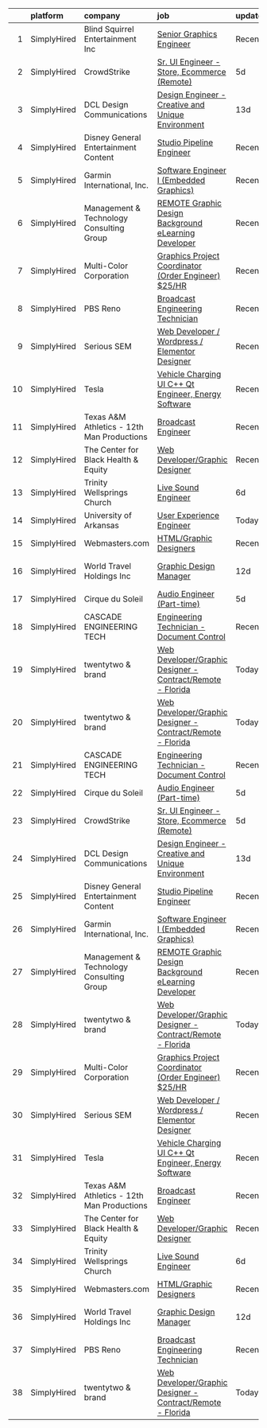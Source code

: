 

|    | platform    | company                                    | job                                                                                                                                                                     | update_time   | location                     |
|---:|:------------|:-------------------------------------------|:------------------------------------------------------------------------------------------------------------------------------------------------------------------------|:--------------|:-----------------------------|
|  1 | SimplyHired | Blind Squirrel Entertainment Inc           | [Senior Graphics Engineer](https://www.simplyhired.com/job/NOFz8OMDDToEkeFEV93uAjFwt_f-qGWgb8KxiT2hf2FuEmj5tQmrVQ?q=graphic+engineer)                                   | Recently      | Austin, TX +1 location       |
|  2 | SimplyHired | CrowdStrike                                | [Sr. UI Engineer - Store, Ecommerce (Remote)](https://www.simplyhired.com/job/TCLPFhW1zWkPJmtaOGqcjWhfDih3LFXRxeYdCF-w6m9bcx4cSj0hPw?q=graphic+engineer)                | 5d            | Remote                       |
|  3 | SimplyHired | DCL Design Communications                  | [Design Engineer - Creative and Unique Environment](https://www.simplyhired.com/job/Yzm96J6qYA5C5ktdfsuXs7aEdcvB6YcrYyvnVZvOtmzS0Pdbx-gZlw?q=graphic+engineer)          | 13d           | Randolph, MA                 |
|  4 | SimplyHired | Disney General Entertainment Content       | [Studio Pipeline Engineer](https://www.simplyhired.com/job/14u5DmFTPNv7GNIHpcYaOdRVyGm4p8WjPvHjYiOMGgcpsHiD7hpVOg?q=graphic+engineer)                                   | Recently      | Glendale, CA                 |
|  5 | SimplyHired | Garmin International, Inc.                 | [Software Engineer I (Embedded Graphics)](https://www.simplyhired.com/job/4LsbUs8lZPcxbDsKCVG9GkYgRCpGRC37y18z2cOt5sNVqWTUXnRWMQ?q=graphic+engineer)                    | Recently      | Chandler, AZ +1 location     |
|  6 | SimplyHired | Management & Technology Consulting Group   | [REMOTE Graphic Design Background eLearning Developer](https://www.simplyhired.com/job/PwMLCAOb3b3XYzGHklWuv2tFpO-LWzhLDXsZ7OFZ6o6eDTUiTGikjQ?q=graphic+engineer)       | Recently      | Wilmington, DE +24 locations |
|  7 | SimplyHired | Multi-Color Corporation                    | [Graphics Project Coordinator (Order Engineer) $25/HR](https://www.simplyhired.com/job/kGFwnfC_AhTJF9VZ-bm_jePzVKG9eelS5TvrkpYPvxC7PLsV3WpzGA?q=graphic+engineer)       | Recently      | Bowling Green, KY            |
|  8 | SimplyHired | PBS Reno                                   | [Broadcast Engineering Technician](https://www.simplyhired.com/job/SV62OuEy_V0VZtuoO8DfhkzzZhxOvx7Knh2IxVQ7AJHNP23eU2eLbQ?q=graphic+engineer)                           | Recently      | Reno, NV                     |
|  9 | SimplyHired | Serious SEM                                | [Web Developer / Wordpress / Elementor Designer](https://www.simplyhired.com/job/aCf_9_ugq9Xy9HyGkNLILKPG6qCWF7PUYz5r9eHDEN88XxCoYc1qPA?q=graphic+engineer)             | Recently      | Remote                       |
| 10 | SimplyHired | Tesla                                      | [Vehicle Charging UI C++ Qt Engineer, Energy Software](https://www.simplyhired.com/job/eTC8QrpEC7rTCDHW7gVw-YCZ7xKUHSXcIbZBlbYZ91xzdRBRiTJhUw?q=graphic+engineer)       | Recently      | Austin, TX +1 location       |
| 11 | SimplyHired | Texas A&M Athletics - 12th Man Productions | [Broadcast Engineer](https://www.simplyhired.com/job/FvqtjkPQOHFz7okHbknjuZGriHK1tUpOYJrYq7y5M_E_VlNyFcveLg?q=graphic+engineer)                                         | Recently      | College Station, TX          |
| 12 | SimplyHired | The Center for Black Health & Equity       | [Web Developer/Graphic Designer](https://www.simplyhired.com/job/4eXI6JKvAaF46xuzL5rbmXB7cT0bhrejSaFZGbpAmFCcnO-iI5vQPA?q=graphic+engineer)                             | Recently      | Remote                       |
| 13 | SimplyHired | Trinity Wellsprings Church                 | [Live Sound Engineer](https://www.simplyhired.com/job/PXi-3WR9j2RNvRa-D_nnTGjNlP1aGF-JPiLozk4t41DlfCFoKEJNNA?q=graphic+engineer)                                        | 6d            | Satellite Beach, FL          |
| 14 | SimplyHired | University of Arkansas                     | [User Experience Engineer](https://www.simplyhired.com/job/bYNBigmHDoZ4hL2c7qUnQV-gY1Uo_puUvFIrS00-03zUTqXo7OfXwg?q=graphic+engineer)                                   | Today         | Fayetteville, AR             |
| 15 | SimplyHired | Webmasters.com                             | [HTML/Graphic Designers](https://www.simplyhired.com/job/1S2ki1F2e97xk1bn0P3q05lu3BQ0Tpk7KwB7Zii_z8pQmxmAAOWD5g?q=graphic+engineer)                                     | Recently      | Tampa, FL                    |
| 16 | SimplyHired | World Travel Holdings Inc                  | [Graphic Design Manager](https://www.simplyhired.com/job/6o6-4jMkN1c13AXV-Rxlur8u-nTL9i6Cnu366z9ZMpX-8C8_bXimbw?q=graphic+engineer)                                     | 12d           | Fort Lauderdale, FL          |
| 17 | SimplyHired | Cirque du Soleil                           | [Audio Engineer (Part-time)](https://www.simplyhired.com/job/C4yb6CsPeppH8O5g6hPNt7wr98xNGrYZT250pHXRjPWC0N33FsTkLA?q=graphic+engineer)                                 | 5d            | New York, NY                 |
| 18 | SimplyHired | CASCADE ENGINEERING TECH                   | [Engineering Technician - Document Control](https://www.simplyhired.com/job/omL6IioBK5BCxunvdAnPxxH5xTq7rFZcTOZHhqi3pU93EqYUdxJ1rg?q=graphic+engineer)                  | Recently      | Canby, OR                    |
| 19 | SimplyHired | twentytwo & brand                          | [Web Developer/Graphic Designer - Contract/Remote - Florida](https://www.simplyhired.com/job/6NgAiwaW8DpWJ2O0PxWGExvjOWe4k5YcjEirtL7YFgUT9rlXK-Xi3g?q=graphic+engineer) | Today         | Remote +1 location           |
| 20 | SimplyHired | twentytwo & brand                          | [Web Developer/Graphic Designer - Contract/Remote - Florida](https://www.simplyhired.com/job/6NgAiwaW8DpWJ2O0PxWGExvjOWe4k5YcjEirtL7YFgUT9rlXK-Xi3g?q=graphic+engineer) | Today         | Remote                       |
| 21 | SimplyHired | CASCADE ENGINEERING TECH                   | [Engineering Technician - Document Control](https://www.simplyhired.com/job/omL6IioBK5BCxunvdAnPxxH5xTq7rFZcTOZHhqi3pU93EqYUdxJ1rg?q=graphic+engineer)                  | Recently      | Canby, OR                    |
| 22 | SimplyHired | Cirque du Soleil                           | [Audio Engineer (Part-time)](https://www.simplyhired.com/job/C4yb6CsPeppH8O5g6hPNt7wr98xNGrYZT250pHXRjPWC0N33FsTkLA?q=graphic+engineer)                                 | 5d            | New York, NY                 |
| 23 | SimplyHired | CrowdStrike                                | [Sr. UI Engineer - Store, Ecommerce (Remote)](https://www.simplyhired.com/job/TCLPFhW1zWkPJmtaOGqcjWhfDih3LFXRxeYdCF-w6m9bcx4cSj0hPw?q=graphic+engineer)                | 5d            | Remote                       |
| 24 | SimplyHired | DCL Design Communications                  | [Design Engineer - Creative and Unique Environment](https://www.simplyhired.com/job/Yzm96J6qYA5C5ktdfsuXs7aEdcvB6YcrYyvnVZvOtmzS0Pdbx-gZlw?q=graphic+engineer)          | 13d           | Randolph, MA                 |
| 25 | SimplyHired | Disney General Entertainment Content       | [Studio Pipeline Engineer](https://www.simplyhired.com/job/14u5DmFTPNv7GNIHpcYaOdRVyGm4p8WjPvHjYiOMGgcpsHiD7hpVOg?q=graphic+engineer)                                   | Recently      | Glendale, CA                 |
| 26 | SimplyHired | Garmin International, Inc.                 | [Software Engineer I (Embedded Graphics)](https://www.simplyhired.com/job/4LsbUs8lZPcxbDsKCVG9GkYgRCpGRC37y18z2cOt5sNVqWTUXnRWMQ?q=graphic+engineer)                    | Recently      | Chandler, AZ +1 location     |
| 27 | SimplyHired | Management & Technology Consulting Group   | [REMOTE Graphic Design Background eLearning Developer](https://www.simplyhired.com/job/PwMLCAOb3b3XYzGHklWuv2tFpO-LWzhLDXsZ7OFZ6o6eDTUiTGikjQ?q=graphic+engineer)       | Recently      | Wilmington, DE +24 locations |
| 28 | SimplyHired | twentytwo & brand                          | [Web Developer/Graphic Designer - Contract/Remote - Florida](https://www.simplyhired.com/job/6NgAiwaW8DpWJ2O0PxWGExvjOWe4k5YcjEirtL7YFgUT9rlXK-Xi3g?q=graphic+engineer) | Today         | Remote                       |
| 29 | SimplyHired | Multi-Color Corporation                    | [Graphics Project Coordinator (Order Engineer) $25/HR](https://www.simplyhired.com/job/kGFwnfC_AhTJF9VZ-bm_jePzVKG9eelS5TvrkpYPvxC7PLsV3WpzGA?q=graphic+engineer)       | Recently      | Bowling Green, KY            |
| 30 | SimplyHired | Serious SEM                                | [Web Developer / Wordpress / Elementor Designer](https://www.simplyhired.com/job/aCf_9_ugq9Xy9HyGkNLILKPG6qCWF7PUYz5r9eHDEN88XxCoYc1qPA?q=graphic+engineer)             | Recently      | Remote                       |
| 31 | SimplyHired | Tesla                                      | [Vehicle Charging UI C++ Qt Engineer, Energy Software](https://www.simplyhired.com/job/eTC8QrpEC7rTCDHW7gVw-YCZ7xKUHSXcIbZBlbYZ91xzdRBRiTJhUw?q=graphic+engineer)       | Recently      | Austin, TX +1 location       |
| 32 | SimplyHired | Texas A&M Athletics - 12th Man Productions | [Broadcast Engineer](https://www.simplyhired.com/job/FvqtjkPQOHFz7okHbknjuZGriHK1tUpOYJrYq7y5M_E_VlNyFcveLg?q=graphic+engineer)                                         | Recently      | College Station, TX          |
| 33 | SimplyHired | The Center for Black Health & Equity       | [Web Developer/Graphic Designer](https://www.simplyhired.com/job/4eXI6JKvAaF46xuzL5rbmXB7cT0bhrejSaFZGbpAmFCcnO-iI5vQPA?q=graphic+engineer)                             | Recently      | Remote                       |
| 34 | SimplyHired | Trinity Wellsprings Church                 | [Live Sound Engineer](https://www.simplyhired.com/job/PXi-3WR9j2RNvRa-D_nnTGjNlP1aGF-JPiLozk4t41DlfCFoKEJNNA?q=graphic+engineer)                                        | 6d            | Satellite Beach, FL          |
| 35 | SimplyHired | Webmasters.com                             | [HTML/Graphic Designers](https://www.simplyhired.com/job/1S2ki1F2e97xk1bn0P3q05lu3BQ0Tpk7KwB7Zii_z8pQmxmAAOWD5g?q=graphic+engineer)                                     | Recently      | Tampa, FL                    |
| 36 | SimplyHired | World Travel Holdings Inc                  | [Graphic Design Manager](https://www.simplyhired.com/job/6o6-4jMkN1c13AXV-Rxlur8u-nTL9i6Cnu366z9ZMpX-8C8_bXimbw?q=graphic+engineer)                                     | 12d           | Fort Lauderdale, FL          |
| 37 | SimplyHired | PBS Reno                                   | [Broadcast Engineering Technician](https://www.simplyhired.com/job/SV62OuEy_V0VZtuoO8DfhkzzZhxOvx7Knh2IxVQ7AJHNP23eU2eLbQ?q=graphic+engineer)                           | Recently      | Reno, NV                     |
| 38 | SimplyHired | twentytwo & brand                          | [Web Developer/Graphic Designer - Contract/Remote - Florida](https://www.simplyhired.com/job/6NgAiwaW8DpWJ2O0PxWGExvjOWe4k5YcjEirtL7YFgUT9rlXK-Xi3g?q=graphic+engineer) | Today         | Remote +1 location           |